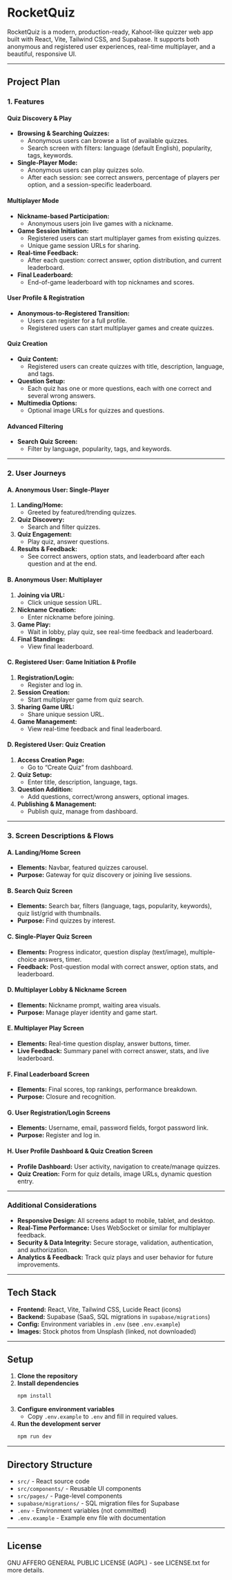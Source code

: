 # RocketQuiz

RocketQuiz is a modern, production-ready, Kahoot-like quizzer web app built with React, Vite, Tailwind CSS, and Supabase. It supports both anonymous and registered user experiences, real-time multiplayer, and a beautiful, responsive UI.

---

## Project Plan

### 1. Features

#### Quiz Discovery & Play
- **Browsing & Searching Quizzes:**  
  - Anonymous users can browse a list of available quizzes.
  - Search screen with filters: language (default English), popularity, tags, keywords.
- **Single-Player Mode:**  
  - Anonymous users can play quizzes solo.
  - After each session: see correct answers, percentage of players per option, and a session-specific leaderboard.

#### Multiplayer Mode
- **Nickname-based Participation:**  
  - Anonymous users join live games with a nickname.
- **Game Session Initiation:**  
  - Registered users can start multiplayer games from existing quizzes.
  - Unique game session URLs for sharing.
- **Real-time Feedback:**  
  - After each question: correct answer, option distribution, and current leaderboard.
- **Final Leaderboard:**  
  - End-of-game leaderboard with top nicknames and scores.

#### User Profile & Registration
- **Anonymous-to-Registered Transition:**  
  - Users can register for a full profile.
  - Registered users can start multiplayer games and create quizzes.

#### Quiz Creation
- **Quiz Content:**  
  - Registered users can create quizzes with title, description, language, and tags.
- **Question Setup:**  
  - Each quiz has one or more questions, each with one correct and several wrong answers.
- **Multimedia Options:**  
  - Optional image URLs for quizzes and questions.

#### Advanced Filtering
- **Search Quiz Screen:**  
  - Filter by language, popularity, tags, and keywords.

---

### 2. User Journeys

#### A. Anonymous User: Single-Player
1. **Landing/Home:**  
   - Greeted by featured/trending quizzes.
2. **Quiz Discovery:**  
   - Search and filter quizzes.
3. **Quiz Engagement:**  
   - Play quiz, answer questions.
4. **Results & Feedback:**  
   - See correct answers, option stats, and leaderboard after each question and at the end.

#### B. Anonymous User: Multiplayer
1. **Joining via URL:**  
   - Click unique session URL.
2. **Nickname Creation:**  
   - Enter nickname before joining.
3. **Game Play:**  
   - Wait in lobby, play quiz, see real-time feedback and leaderboard.
4. **Final Standings:**  
   - View final leaderboard.

#### C. Registered User: Game Initiation & Profile
1. **Registration/Login:**  
   - Register and log in.
2. **Session Creation:**  
   - Start multiplayer game from quiz search.
3. **Sharing Game URL:**  
   - Share unique session URL.
4. **Game Management:**  
   - View real-time feedback and final leaderboard.

#### D. Registered User: Quiz Creation
1. **Access Creation Page:**  
   - Go to “Create Quiz” from dashboard.
2. **Quiz Setup:**  
   - Enter title, description, language, tags.
3. **Question Addition:**  
   - Add questions, correct/wrong answers, optional images.
4. **Publishing & Management:**  
   - Publish quiz, manage from dashboard.

---

### 3. Screen Descriptions & Flows

#### A. Landing/Home Screen
- **Elements:** Navbar, featured quizzes carousel.
- **Purpose:** Gateway for quiz discovery or joining live sessions.

#### B. Search Quiz Screen
- **Elements:** Search bar, filters (language, tags, popularity, keywords), quiz list/grid with thumbnails.
- **Purpose:** Find quizzes by interest.

#### C. Single-Player Quiz Screen
- **Elements:** Progress indicator, question display (text/image), multiple-choice answers, timer.
- **Feedback:** Post-question modal with correct answer, option stats, and leaderboard.

#### D. Multiplayer Lobby & Nickname Screen
- **Elements:** Nickname prompt, waiting area visuals.
- **Purpose:** Manage player identity and game start.

#### E. Multiplayer Play Screen
- **Elements:** Real-time question display, answer buttons, timer.
- **Live Feedback:** Summary panel with correct answer, stats, and live leaderboard.

#### F. Final Leaderboard Screen
- **Elements:** Final scores, top rankings, performance breakdown.
- **Purpose:** Closure and recognition.

#### G. User Registration/Login Screens
- **Elements:** Username, email, password fields, forgot password link.
- **Purpose:** Register and log in.

#### H. User Profile Dashboard & Quiz Creation Screen
- **Profile Dashboard:** User activity, navigation to create/manage quizzes.
- **Quiz Creation:** Form for quiz details, image URLs, dynamic question entry.

---

### Additional Considerations

- **Responsive Design:** All screens adapt to mobile, tablet, and desktop.
- **Real-Time Performance:** Uses WebSocket or similar for multiplayer feedback.
- **Security & Data Integrity:** Secure storage, validation, authentication, and authorization.
- **Analytics & Feedback:** Track quiz plays and user behavior for future improvements.

---

## Tech Stack

- **Frontend:** React, Vite, Tailwind CSS, Lucide React (icons)
- **Backend:** Supabase (SaaS, SQL migrations in `supabase/migrations`)
- **Config:** Environment variables in `.env` (see `.env.example`)
- **Images:** Stock photos from Unsplash (linked, not downloaded)

---

## Setup

1. **Clone the repository**
2. **Install dependencies**
   ```bash
   npm install
   ```
3. **Configure environment variables**
   - Copy `.env.example` to `.env` and fill in required values.
4. **Run the development server**
   ```bash
   npm run dev
   ```

---

## Directory Structure

- `src/` - React source code
- `src/components/` - Reusable UI components
- `src/pages/` - Page-level components
- `supabase/migrations/` - SQL migration files for Supabase
- `.env` - Environment variables (not committed)
- `.env.example` - Example env file with documentation

---

## License

GNU AFFERO GENERAL PUBLIC LICENSE (AGPL) - see LICENSE.txt for more details.